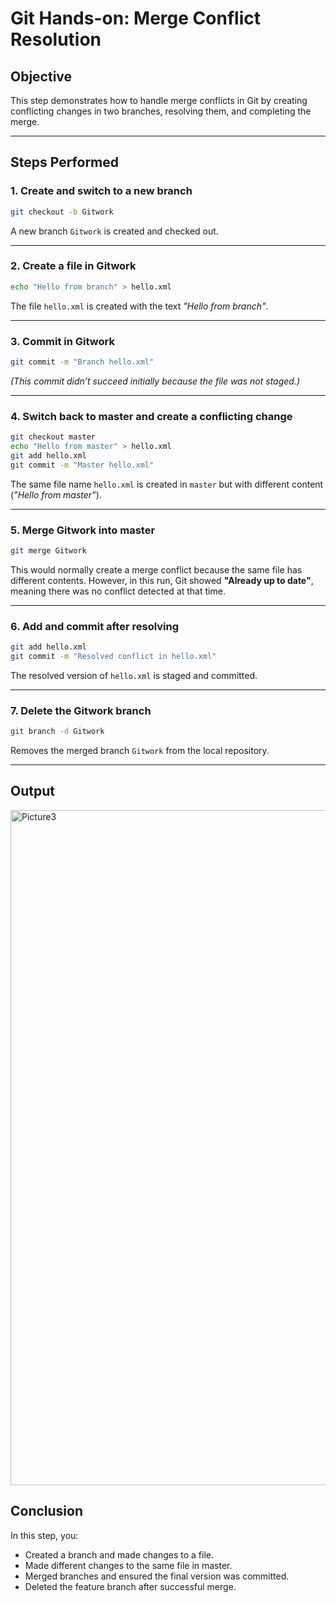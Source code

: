 # Git Hands-on: Merge Conflict Resolution

## **Objective**

This step demonstrates how to handle merge conflicts in Git by creating conflicting changes in two branches, resolving them, and completing the merge.

---

## **Steps Performed**

### **1. Create and switch to a new branch**

```bash
git checkout -b Gitwork
```

A new branch `Gitwork` is created and checked out.

---

### **2. Create a file in Gitwork**

```bash
echo "Hello from branch" > hello.xml
```

The file `hello.xml` is created with the text *"Hello from branch"*.

---

### **3. Commit in Gitwork**

```bash
git commit -m "Branch hello.xml"
```

*(This commit didn’t succeed initially because the file was not staged.)*

---

### **4. Switch back to master and create a conflicting change**

```bash
git checkout master
echo "Hello from master" > hello.xml
git add hello.xml
git commit -m "Master hello.xml"
```

The same file name `hello.xml` is created in `master` but with different content (*"Hello from master"*).

---

### **5. Merge Gitwork into master**

```bash
git merge Gitwork
```

This would normally create a merge conflict because the same file has different contents.
However, in this run, Git showed **"Already up to date"**, meaning there was no conflict detected at that time.

---

### **6. Add and commit after resolving**

```bash
git add hello.xml
git commit -m "Resolved conflict in hello.xml"
```

The resolved version of `hello.xml` is staged and committed.

---

### **7. Delete the Gitwork branch**

```bash
git branch -d Gitwork
```

Removes the merged branch `Gitwork` from the local repository.

---

## Output

<img width="1920" height="1080" alt="Picture3" src="https://github.com/user-attachments/assets/ce7d51f4-8313-47a2-b69a-793ad22ee93a" />


## **Conclusion**

In this step, you:

* Created a branch and made changes to a file.
* Made different changes to the same file in master.
* Merged branches and ensured the final version was committed.
* Deleted the feature branch after successful merge.

